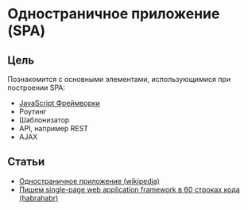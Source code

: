 # Одностраничное приложение (SPA)

## Цель
Познакомится с основными элементами, использующимися при построении SPA:
- [JavaScript Фреймворки](sections/javascript-frameworks.md)
- Роутинг
- Шаблонизатор
- API, например REST
- AJAX

## Статьи
- [Одностраничное приложение (wikipedia)](https://ru.wikipedia.org/wiki/%D0%9E%D0%B4%D0%BD%D0%BE%D1%81%D1%82%D1%80%D0%B0%D0%BD%D0%B8%D1%87%D0%BD%D0%BE%D0%B5_%D0%BF%D1%80%D0%B8%D0%BB%D0%BE%D0%B6%D0%B5%D0%BD%D0%B8%D0%B5)
- [Пишем single-page web application framework в 60 строках кода (habrahabr)](https://habrahabr.ru/post/200720/)
